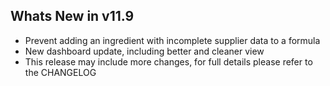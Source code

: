Whats New in v11.9
--------------------------
- Prevent adding an ingredient with incomplete supplier data to a formula
- New dashboard update, including better and  cleaner view
- This release may include more changes, for full details please refer to the CHANGELOG
